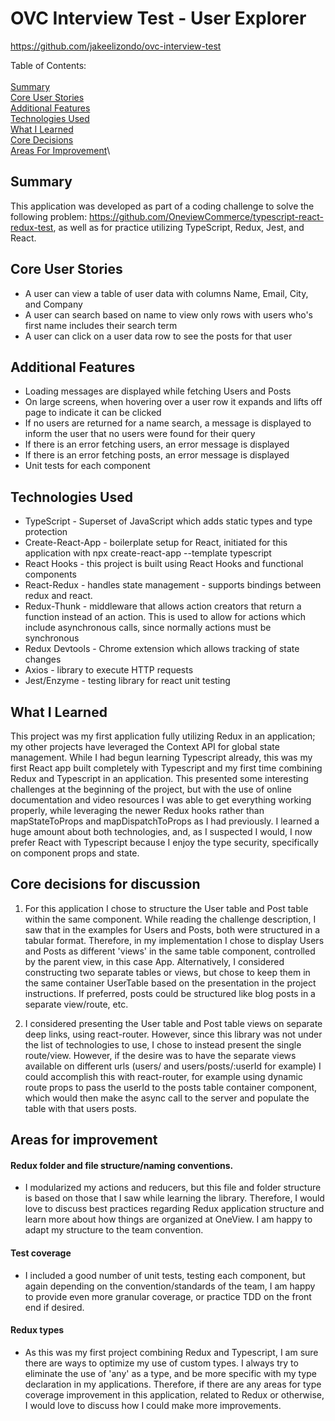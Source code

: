 # OVC Interview Test - User Explorer

https://github.com/jakeelizondo/ovc-interview-test

Table of Contents:\
\
[Summary](#summary)\
[Core User Stories](#core-user-stories)\
[Additional Features](#additional-features)\
[Technologies Used](#technologies-used)\
[What I Learned](#what-i-learned)\
[Core Decisions](#core-decisions-for-discussion)\
[Areas For Improvement](#areas-for-improvement)\

## Summary

This application was developed as part of a coding challenge to solve the following problem: https://github.com/OneviewCommerce/typescript-react-redux-test, as well as for practice utilizing TypeScript, Redux, Jest, and React.

## Core User Stories

- A user can view a table of user data with columns Name, Email, City, and Company
- A user can search based on name to view only rows with users who's first name includes their search term
- A user can click on a user data row to see the posts for that user

## Additional Features

- Loading messages are displayed while fetching Users and Posts
- On large screens, when hovering over a user row it expands and lifts off page to indicate it can be clicked
- If no users are returned for a name search, a message is displayed to inform the user that no users were found for their query
- If there is an error fetching users, an error message is displayed
- If there is an error fetching posts, an error message is displayed
- Unit tests for each component

## Technologies Used

- TypeScript - Superset of JavaScript which adds static types and type protection
- Create-React-App - boilerplate setup for React, initiated for this application with npx create-react-app --template typescript
- React Hooks - this project is built using React Hooks and functional components
- React-Redux - handles state management - supports bindings between redux and react.
- Redux-Thunk - middleware that allows action creators that return a function instead of an action. This is used to allow for actions which include asynchronous calls, since normally actions must be synchronous
- Redux Devtools - Chrome extension which allows tracking of state changes
- Axios - library to execute HTTP requests
- Jest/Enzyme - testing library for react unit testing

## What I Learned

This project was my first application fully utilizing Redux in an application; my other projects have leveraged the Context API for global state management. While I had begun learning Typescript already, this was my first React app built completely with Typescript and my first time combining Redux and Typescript in an application. This presented some interesting challenges at the beginning of the project, but with the use of online documentation and video resources I was able to get everything working properly, while leveraging the newer Redux hooks rather than mapStateToProps and mapDispatchToProps as I had previously. I learned a huge amount about both technologies, and, as I suspected I would, I now prefer React with Typescript because I enjoy the type security, specifically on component props and state.

## Core decisions for discussion

1. For this application I chose to structure the User table and Post table within the same component. While reading the challenge description, I saw that in the examples for Users and Posts, both were structured in a tabular format. Therefore, in my implementation I chose to display Users and Posts as different 'views' in the same table component, controlled by the parent view, in this case App. Alternatively, I considered constructing two separate tables or views, but chose to keep them in the same container UserTable based on the presentation in the project instructions. If preferred, posts could be structured like blog posts in a separate view/route, etc.

2. I considered presenting the User table and Post table views on separate deep links, using react-router. However, since this library was not under the list of technologies to use, I chose to instead present the single route/view. However, if the desire was to have the separate views available on different urls (users/ and users/posts/:userId for example) I could accomplish this with react-router, for example using dynamic route props to pass the userId to the posts table container component, which would then make the async call to the server and populate the table with that users posts.

## Areas for improvement

#### Redux folder and file structure/naming conventions.

- I modularized my actions and reducers, but this file and folder structure is based on those that I saw while learning the library. Therefore, I would love to discuss best practices regarding Redux application structure and learn more about how things are organized at OneView. I am happy to adapt my structure to the team convention.

#### Test coverage

- I included a good number of unit tests, testing each component, but again depending on the convention/standards of the team, I am happy to provide even more granular coverage, or practice TDD on the front end if desired.

#### Redux types

- As this was my first project combining Redux and Typescript, I am sure there are ways to optimize my use of custom types. I always try to eliminate the use of 'any' as a type, and be more specific with my type declaration in my applications. Therefore, if there are any areas for type coverage improvement in this application, related to Redux or otherwise, I would love to discuss how I could make more improvements.
